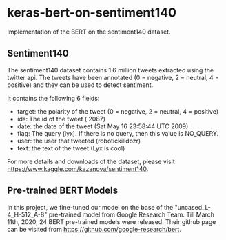 # keras-bert-on-sentiment140

Implementation of the BERT on the sentiment140 dataset.

## Sentiment140 
The sentiment140 dataset contains 1.6 million tweets extracted using the twitter api. The tweets have been annotated (0 = negative, 2 = neutral, 4 = positive) and they can be used to detect sentiment. 

It contains the following 6 fields:
- target: the polarity of the tweet (0 = negative, 2 = neutral, 4 = positive)
- ids: The id of the tweet ( 2087)
- date: the date of the tweet (Sat May 16 23:58:44 UTC 2009)
- flag: The query (lyx). If there is no query, then this value is NO_QUERY.
- user: the user that tweeted (robotickilldozr)
- text: the text of the tweet (Lyx is cool)

For more details and downloads of the dataset, please visit https://www.kaggle.com/kazanova/sentiment140.

## Pre-trained BERT Models
In this project, we fine-tuned our model on the base of the "uncased_L-4_H-512_A-8" pre-trained model from Google Research Team. Till March 11th, 2020, 24 BERT pre-trained models were released. Their github page can be visited from https://github.com/google-research/bert.

